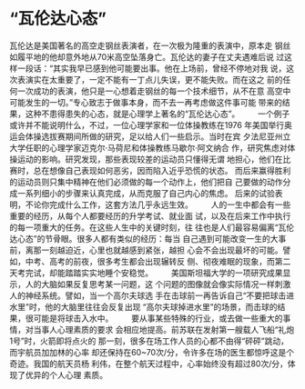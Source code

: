 # “瓦伦达心态”
瓦伦达是美国著名的高空走钢丝表演者，在一次极为隆重的表演中，原本走 
钢丝如履平地的他却意外地从70米高空坠落身亡。瓦伦达的妻子在丈夫遇难后说 
过这样一段话：“其实我早已感到他可能要出事。他在上场前，曾经不停地对我 
说，这次表演实在太重要了，一定不能有一丁点儿失误，更不能失败。而在这之 
前的任何一次成功的表演，他只是一心想着走钢丝的每一个技术细节，从不在意 
高空中可能发生的一切。”专心致志于做事本身，而不去一再考虑做这件事可能 
带来的结果，这种不患得患失的心态，就是心理学上著名的“瓦伦达心态”。 
　　一个例子或许并不能说明什么，不过，一位心理学家和一位体操教练在1976 
年美国举行奥运会体操选拔赛期间所做的研究，足以给人们一些启示。当时在宾 
夕法尼亚州立大学任职的心理学家迈克尔·马荷尼和体操教练马歇尔·阿文纳合 
作，研究焦虑对体操运动的影响。研究发现，那些表现较差的运动员只懂得无谓 
地担心，他们在比赛时，总在想像自己表现如何恶劣，因而陷入近乎恐慌的状态。 
而后来赢得胜利的运动员则只集中精神在他们必须做的每一个动作上，他们把自 
己要做的动作分成一系列细小的步骤来认真完成，从而克服了自己内心的焦虑。 
后来的试验表明，不论你完成什么工作，这套方法几乎永远生效。 
　　人的一生中都会有一些重要的经历，从每个人都要经历的升学考试、就业面 
试，以及在后来工作中执行的每一项重大的任务。在这些人生中的关键时刻，往 
往也是人们最容易偏离“瓦伦达心态”的节骨眼。很多人都有类似的经历：每当 
自己遇到可能改变一生的大事前，离那一刻越迫近，心里也就越感到紧张，越担 
心会不会出现最坏的可能。譬如，中考、高考的前夜，很多考生都会出现辗转反 
侧、彻夜难眠的现象，而第二天考完试，却能踏踏实实地睡个安稳觉。 
　　美国斯坦福大学的一项研究成果显示，人的大脑如果反复思考某一问题，这 
个问题的图像就会像实际情况一样刺激人的神经系统。譬如，当一个高尔夫球选 
手在击球前一再告诉自己“不要把球击进水里”时，他的大脑里往往会反复出现 
“高尔夫球掉进水里”的场景，而击球的结果，很可能是将球击入水中。 
　　要从事某些特殊的行业，或去做一些重大的事情，对当事人心理素质的要求 
会相应地提高。前苏联在发射第一艘载人飞船“礼炮1号”时，火箭即将点火的 
那一刻，很多在场工作人员的心都不由得“砰砰”跳动，而宇航员加加林的心率 
却还保持在60~70次/分，令许多在场的医生都惊呼这是个奇迹。我国的航天员杨 
利伟，在整个航天过程中，心率始终没有超过80次/分，体现了优异的个人心理 
素质。 

 